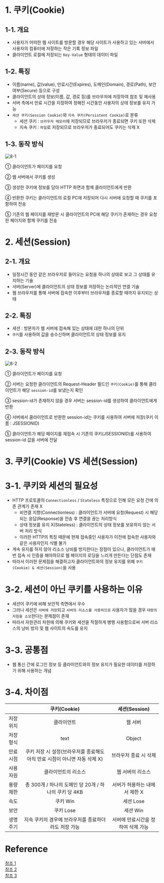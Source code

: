 # 1. 쿠키(Cookie)
## 1-1. 개요
- 사용자가 어떠한 웹 사이트를 방문할 경우 해당 사이트가 사용하고 있는 서버에서 사용자의 컴퓨터에 저장하는 작은 기록 정보 파일
- 클라이언트 로컬에 저장되는 `Key-Value` 형태의 데이터 파일

## 1-2. 특징
- 이름(name), 값(value), 만료시간(Expires), 도메인(Domain), 경로(Path), 보안 여부(Secure) 등으로 구성
- 클라이언트의 상태 정보(이름, 값, 경로 등)를 브라우저에 저장하여 참조 및 재사용
- 서버 측에서 만료 시간을 지정하여 정해진 시간동안 사용자의 상태 정보를 유지 가능
- `세션 쿠키(Session Cookie)`와 `지속 쿠키(Persistent Cookie)`로 분류
  - 세션 쿠키 : `브라우저 메모리`에 저장되므로 브라우저가 종료되면 쿠키 또한 삭제
  - 지속 쿠키 : `파일`로 저장되므로 브라우저가 종료되어도 쿠키는 삭제 X

## 1-3. 동작 방식
![8-1](https://user-images.githubusercontent.com/48504392/128396810-8fa7deaf-89cf-4707-a866-ce2d329262e0.png)  

① 클라이언트가 페이지를 요청  

② 웹 서버에서 쿠키를 생성  

③ 생성한 쿠키에 정보를 담아 HTTP 화면과 함께 클라이언트에게 반환  

④ 반환한 쿠키는 클라이언트의 로컬 PC에 저장되어 다시 서버에 요청할 때 쿠키를 포함하여 전송  

⑤ 기존의 웹 페이지를 재방문 시 클라이언트의 PC에 해당 쿠키가 존재하는 경우 요청한 페이지와 함께 쿠키를 전송  

#

# 2. 세션(Session)
## 2-1. 개요
- 일정시간 동안 같은 브라우저로 들어오는 요청을 하나의 상태로 보고 그 상태를 유지하는 기술
- 서버(Server)에 클라이언트의 상태 정보를 저장하는 논리적인 연결 기술 
- 웹 브라우저를 통해 서버에 접속한 이후부터 브라우저를 종료할 때까지 유지되는 상태

## 2-2. 특징
- 세션 : 방문자가 웹 서버에 접속해 있는 상태에 대한 하나의 단위
- `쿠키`를 사용하여 값을 송수신하며 클라이언트의 상태 정보를 유지

## 2-3. 동작 방식
![8-2](https://user-images.githubusercontent.com/48504392/128396802-8e445d84-e149-46cf-9e56-9e91c3977c5f.png)  

① 클라이언트가 페이지를 요청  

② 서버는 요청한 클라이언트의 Request-Header 필드인 `쿠키(Cookie)`를 통해 클라이언트가 해당 `session-id`를 보냈는지 확인  

③ session-id가 존재하지 않을 경우 서버는 session-id를 생성하여 클라이언트에게 반환  

④ 서버에서 클라이언트로 반환한 session-id는 쿠키를 사용하여 서버에 저장(쿠키 이름 : JSESSIONID)  

⑤ 클라이언트가 해당 페이지를 재접속 시 기존의 쿠키(JSESSIONID)를 사용하여 session-id 값을 서버에 전달  

#

# 3. 쿠키(Cookie) VS 세션(Session)
# 3-1. 쿠키와 세션의 필요성
- HTTP 프로토콜의 `Connectionless` / `Stateless` 특징으로 인해 모든 요청 간에 의존 관계가 존재 X
  - 비연결 지향(Connectionless) : 클라이언트가 서버에 요청(Request) 시 해당되는 응답(Response)을 전송 후 연결을 끊는 처리방식
  - 상태 정보를 유지 X(Stateless) : 클라이언트의 상태 정보를 보유하지 않는 서버 처리 방식
  - 이러한 HTTP의 특징 때문에 현재 접속중인 사용자가 이전에 접속한 사용자와 같은 사용자인지 식별 불가
- 계속 유지를 하지 않아 리소스 낭비를 방지한다는 장점이 있으나, 클라이언트가 매번 접속 시 인증을 해야하므로 웹 페이지의 로딩을 느리게 만든다는 단점도 존재
- 따라서 이러한 문제점을 해결하고자 클라이언트와의 정보 유지를 위해 `쿠키(Cookie) & 세션(Session)`을 사용

# 3-2. 세션이 아닌 쿠키를 사용하는 이유
- 세션이 쿠키에 비해 보안적 측면에서 우수
- 그러나 세션은 `서버에 저장`되고 `서버의 리소스를 사용하므로` 사용자가 많을 경우 `대량의 자원을 소모`한다는 문제점이 존재
- 따라서 자원관리 차원에 의해 쿠키와 세션을 적절하게 병행 사용함으로써 서버 리소스의 낭비 방지 및 웹 사이트의 속도를 유지

# 3-3. 공통점
- 웹 통신 간에 로그인 정보 등 클라이언트와의 정보 유지가 필요한 데이터를 저장하기 위해 사용하는 개념

# 3-4. 차이점
||쿠키(Cookie)|세션(Session)|
|:--:|:--:|:--:|
|저장 위치|클라이언트|웹 서버|
|저장 형식|text|Object|
|만료 시점|쿠키 저장 시 설정(브라우저를 종료해도 아직 만료 시점이 아니면 자동 삭제 X)|브라우저 종료 시 삭제|
|사용 자원|클라이언트의 리소스|웹 서버의 리소스|
|용량 제한|총 300개 / 하나의 도메인 당 20개 / 하나의 쿠키 당 4KB|서버가 허용하는 내에서 제한 X|
|속도|쿠키 Win|세션 Lose|
|보안|쿠키 Lose|세션 Win|
|생명 주기|지속 쿠키의 경우에 브라우저를 종료하더라도 저장 가능 |서버에 만료시간을 정하여 삭제 가능|

#

# Reference
[참조 1](https://velog.io/@soosungp33/CS-Network#-%EC%BF%A0%ED%82%A4%EC%99%80-%EC%84%B8%EC%85%98)  
[참조 2](https://hahahoho5915.tistory.com/32)  
[참조 3](https://jeong-pro.tistory.com/80)  
